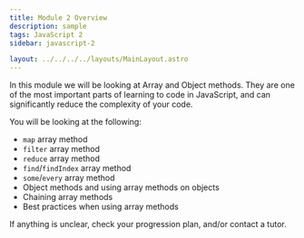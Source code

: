 ```yaml
---
title: Module 2 Overview
description: sample
tags: JavaScript 2
sidebar: javascript-2

layout: ../../../../layouts/MainLayout.astro
---
```


In this module we will be looking at Array and Object methods. They are one of the most important parts of learning to code in JavaScript, and can significantly reduce the complexity of your code.

You will be looking at the following:

- `map` array method
- `filter` array method
- `reduce` array method
- `find`/`findIndex` array method
- `some`/`every` array method
- Object methods and using array methods on objects
- Chaining array methods
- Best practices when using array methods

If anything is unclear, check your progression plan, and/or contact a tutor.
